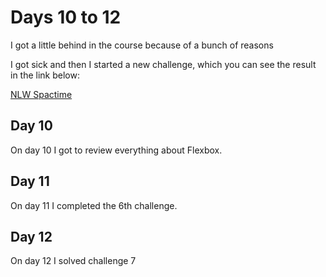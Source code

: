 # Days 10 to 12

I got a little behind in the course because of a bunch of reasons

I got sick and then I started a new challenge, which you can see the result in the link below:

[NLW Spactime](https://brianvfarias.github.io/NLWSpacetime-explorer/)

## Day 10

On day 10 I got to review everything about Flexbox.

## Day 11

On day 11 I completed the 6th challenge.

## Day 12

On day 12 I solved challenge 7
